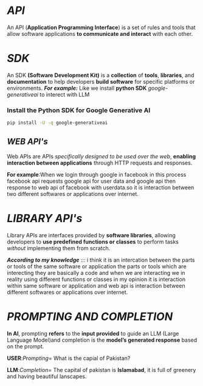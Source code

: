# *API*
An API (**Application Programming Interface**) is a set of rules and tools that allow software applications **to communicate and interact** with each other.
# ***SDK***
An SDK **(Software Development Kit)** is a **collection** of **tools**, **libraries**, and **documentation** to help developers **build software** for specific platforms or environments.
***For example:*** Like we install **python SDK** *google-generativeai* to interect with LLM

### Install the Python SDK for Google Generative AI
```bash
pip install -U -q google-generativeai
```

## ***WEB API's***
 Web APIs are APIs *specifically designed to be used over the web*, **enabling interaction between applications** through HTTP requests and responses.
 
 **For example**:When we login through google in facebook in this process facebook api requests google api for user data and google api then response to web api of facebook with userdata.so it is interaction between two different softwares or applications over internet.
# ***LIBRARY API's***
Library APIs are interfaces provided by **software libraries**, allowing developers to **use predefined functions or classes** to perform tasks *without* implementing them from scratch.

***According to my knowledge*** ::: i think it is an intercation between the parts or tools of the same software or application the parts or tools which are interecting they are basically a code and when we are interacting we in reality using different functions or classes in my opinion it is interaction within same software or application and web api is interaction between different softwares or applications over internet.
# ***PROMPTING AND COMPLETION***
**In AI**, prompting **refers** to the **input provided** to guide an LLM (Large Language Model)and completion is the **model’s generated response** based on the prompt.
 
 **USER**:*Prompting*= What is the capial of Pakistan?
 
 **LLM**:*Completion*= The capital of pakistan is **Islamabad**, it is full of greenery and having beautiful lanscapes.
